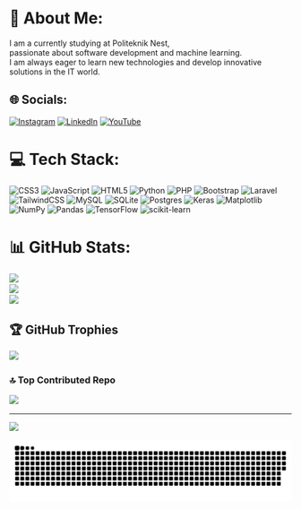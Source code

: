 # 💫 About Me:

I am a currently studying at Politeknik Nest, <br>passionate about software development and machine learning. <br>I am always eager to learn new technologies and develop innovative solutions in the IT world.

## 🌐 Socials:

[![Instagram](https://img.shields.io/badge/Instagram-%23E4405F.svg?logo=Instagram&logoColor=white)](https://instagram.com/faizf28_) [![LinkedIn](https://img.shields.io/badge/LinkedIn-%230077B5.svg?logo=linkedin&logoColor=white)](https://linkedin.com/in/faiz-fajar) [![YouTube](https://img.shields.io/badge/YouTube-%23FF0000.svg?logo=YouTube&logoColor=white)](https://youtube.com/@Faizf-28)

# 💻 Tech Stack:

![CSS3](https://img.shields.io/badge/css3-%231572B6.svg?style=plastic&logo=css3&logoColor=white) ![JavaScript](https://img.shields.io/badge/javascript-%23323330.svg?style=plastic&logo=javascript&logoColor=%23F7DF1E) ![HTML5](https://img.shields.io/badge/html5-%23E34F26.svg?style=plastic&logo=html5&logoColor=white) ![Python](https://img.shields.io/badge/python-3670A0?style=plastic&logo=python&logoColor=ffdd54) ![PHP](https://img.shields.io/badge/php-%23777BB4.svg?style=plastic&logo=php&logoColor=white) ![Bootstrap](https://img.shields.io/badge/bootstrap-%238511FA.svg?style=plastic&logo=bootstrap&logoColor=white) ![Laravel](https://img.shields.io/badge/laravel-%23FF2D20.svg?style=plastic&logo=laravel&logoColor=white) ![TailwindCSS](https://img.shields.io/badge/tailwindcss-%2338B2AC.svg?style=plastic&logo=tailwind-css&logoColor=white) ![MySQL](https://img.shields.io/badge/mysql-4479A1.svg?style=plastic&logo=mysql&logoColor=white) ![SQLite](https://img.shields.io/badge/sqlite-%2307405e.svg?style=plastic&logo=sqlite&logoColor=white) ![Postgres](https://img.shields.io/badge/postgres-%23316192.svg?style=plastic&logo=postgresql&logoColor=white) ![Keras](https://img.shields.io/badge/Keras-%23D00000.svg?style=plastic&logo=Keras&logoColor=white) ![Matplotlib](https://img.shields.io/badge/Matplotlib-%23ffffff.svg?style=plastic&logo=Matplotlib&logoColor=black) ![NumPy](https://img.shields.io/badge/numpy-%23013243.svg?style=plastic&logo=numpy&logoColor=white) ![Pandas](https://img.shields.io/badge/pandas-%23150458.svg?style=plastic&logo=pandas&logoColor=white) ![TensorFlow](https://img.shields.io/badge/TensorFlow-%23FF6F00.svg?style=plastic&logo=TensorFlow&logoColor=white) ![scikit-learn](https://img.shields.io/badge/scikit--learn-%23F7931E.svg?style=plastic&logo=scikit-learn&logoColor=white)

# 📊 GitHub Stats:

![](https://github-readme-stats.vercel.app/api?username=Fxf28&theme=gotham&hide_border=false&include_all_commits=false&count_private=false)<br/>
![](https://nirzak-streak-stats.vercel.app/?user=Fxf28&theme=gotham&hide_border=false)<br/>
![](https://github-readme-stats.vercel.app/api/top-langs/?username=Fxf28&theme=gotham&hide_border=false&include_all_commits=false&count_private=false&layout=compact)

## 🏆 GitHub Trophies

![](https://github-profile-trophy.vercel.app/?username=Fxf28&theme=gotham&no-frame=false&no-bg=true&margin-w=4)

### 🔝 Top Contributed Repo

![](https://github-contributor-stats.vercel.app/api?username=Fxf28&limit=5&theme=gotham&combine_all_yearly_contributions=true)

---

[![](https://visitcount.itsvg.in/api?id=Fxf28&icon=6&color=5)](https://visitcount.itsvg.in)

<picture>
  <source media="(prefers-color-scheme: dark)" srcset="https://raw.githubusercontent.com/Fxf28/Fxf28/output/github-snake-dark.svg" />
  <source media="(prefers-color-scheme: light)" srcset="https://raw.githubusercontent.com/Fxf28/Fxf28/output/github-snake.svg" />
  <img alt="github-snake" src="https://raw.githubusercontent.com/Fxf28/Fxf28/output/github-snake.svg" />
</picture>
